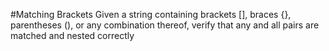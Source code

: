 #Matching Brackets
Given a string containing brackets [], braces {}, parentheses (), or any combination thereof, verify that any and all pairs are matched and nested correctly